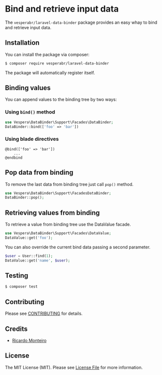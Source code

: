 # Bind and retrieve input data

The `vesperabr/laravel-data-binder` package provides an easy whay to bind and retrieve input data.

## Installation

You can install the package via composer:

```bash
$ composer require vesperabr/laravel-data-binder
```

The package will automatically register itself.

## Binding values

You can append values to the binding tree by two ways:

### Using `bind()` method

```php
use Vespera\DataBinder\Support\Facades\DataBinder;
DataBinder::bind(['foo' => 'bar'])
```

### Using blade directives

```blade
@bind(['foo' => 'bar'])
    ...
@endbind
```

## Pop data from binding

To remove the last data from binding tree just call `pop()` method.

```php
use Vespera\DataBinder\Support\FacadesDataBinder;
DataBinder::pop();
```

## Retrieving values from binding

To retrieve a value from binding tree use the DataValue facade.

```php
use Vespera\DataBinder\Support\Facades\DataValue;
DataValue::get('foo');
```

You can also override the current bind data passing a second parameter.

```php
$user = User::find(1);
DataValue::get('name', $user);
```

## Testing
```bash
$ composer test
```

## Contributing

Please see [CONTRIBUTING](CONTRIBUTING.md) for details.

## Credits

- [Ricardo Monteiro](https://github.com/ricazao)

## License

The MIT License (MIT). Please see [License File](LICENSE.md) for more information.
